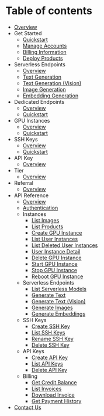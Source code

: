 # Table of contents

* [Overview](Overview.md)
* Get Started
  * [Quickstart](Get_Started/Quickstart.md)
  * [Manage Accounts](Get_Started/Manage_Accounts.md)
  * [Billing Information](Get_Started/Billing_Information.md)
  * [Deploy Products](Get_Started/Deploy_Products.md)
* Serverless Endpoints
  * [Overview](Serverless_Endpoints/Overview.md)
  * [Text Generation](Serverless_Endpoints/Text_Generation.md)
  * [Text Generation (Vision)](Serverless_Endpoints/Vision.md)
  * [Image Generation](Serverless_Endpoints/Image_Generation.md)
  * [Embedding Generation](Serverless_Endpoints/Embedding_Generation.md)
* Dedicated Endpoints
  * [Overview](Dedicated_Endpoints/Overview.md)
  * [Quickstart](Dedicated_Endpoints/Quickstart.md)
* GPU Instances
  * [Overview](GPU_Instances/Overview.md)
  * [Quickstart](GPU_Instances/Quickstart.md)
* SSH Keys
  * [Overview](SSH_Keys/Overview.md)
  * [Quickstart](SSH_Keys/Quickstart.md)
* API Key
  * [Overview](API_Key/Overview.md)
* Tier
  * [Overview](Tier/Overview.md)
* Referral
  * [Overview](Referral/Overview.md)
* API Reference
  * [Overview](API_Reference/Overview.md)
  * [Authentication](API_Reference/Authentication.md)
  * Instances
    * [List Images](API_Reference/Instances/List_images.md)
    * [List Products](API_Reference/Instances/List_Products.md)
    * [Create GPU Instance](API_Reference/Instances/Create_GPU_Instance.md)
    * [List User Instances](API_Reference/Instances/List_User_Instances.md)
    * [List Deleted User Instances](API_Reference/Instances/List_Deleted_User_Instances.md)
    * [User Instance Detail](API_Reference/Instances/User_Instance_Detail.md)
    * [Delete GPU Instance](API_Reference/Instances/Delete_GPU_Instance.md)
    * [Start GPU Instance](API_Reference/Instances/Start_GPU_Instance.md)
    * [Stop GPU Instance](API_Reference/Instances/Stop_GPU_Instance.md)
    * [Reboot GPU Instance](API_Reference/Instances/Reboot_GPU_Instance.md)
  * Serverless Endpoints
    * [List Serverless Models](API_Reference/Serverless_Endpoints/List_Serverless_Models.md)
    * [Generate Text](API_Reference/Serverless_Endpoints/Generate_Text.md)
    * [Generate Text (Vision)](API_Reference/Serverless_Endpoints/Vision.md)
    * [Generate Images](API_Reference/Serverless_Endpoints/Generate_Images.md)
    * [Generate Embeddings](API_Reference/Serverless_Endpoints/Generate_Embeddings.md)
  * SSH Keys
    * [Create SSH Key](API_Reference/SSH_Keys/Create_SSH_Key.md)
    * [List SSH Keys](API_Reference/SSH_Keys/List_SSH_Keys.md)
    * [Rename SSH Key](API_Reference/SSH_Keys/Rename_SSH_Key.md)
    * [Delete SSH Key](API_Reference/SSH_Keys/Delete_SSH_Key.md)
  * API Keys
    * [Create API Key](API_Reference/API_Keys/Create_API_Key.md)
    * [List API Keys](API_Reference/API_Keys/List_API_Keys.md)
    * [Delete API Key](API_Reference/API_Keys/Delete_API_Key.md)
  * Billing
    * [Get Credit Balance](API_Reference/Billing/Get_Credit_Balance.md)
    * [List Invoices](API_Reference/Billing/List_Invoices.md)
    * [Download Invoice](API_Reference/Billing/Download_Invoice.md)
    * [Get Payment History](API_Reference/Billing/Get_Payment_History.md)
* [Contact Us](Contact_Us/README.md)
